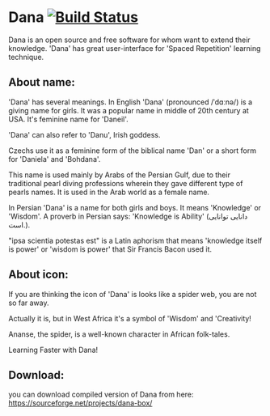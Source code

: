 # Dana [![Build Status](https://travis-ci.org/m-o-s-t-a-f-a/dana.svg?branch=master)](https://travis-ci.org/m-o-s-t-a-f-a/dana.svg?branch=master)

Dana is an open source and free software for whom want to extend their knowledge. 'Dana' has great user-interface for 'Spaced Repetition' learning technique.


## About name:
'Dana' has several meanings. In English 'Dana' (pronounced /ˈdɑːnə/) is a giving name for girls. It was a popular name in middle of 20th century at USA. It's feminine name for 'Daneil'.

'Dana' can also refer to 'Danu', Irish goddess.

Czechs use it as a feminine form of the biblical name 'Dan' or a short form for 'Daniela' and 'Bohdana'.

This name is used mainly by Arabs of the Persian Gulf, due to their traditional pearl diving professions wherein they gave different type of pearls names. It is used in the Arab world as a female name.

In Persian 'Dana' is a name for both girls and boys. It means 'Knowledge' or 'Wisdom'. A proverb in Persian says: 'Knowledge is Ability' (دانایی توانایی است.).

"ipsa scientia potestas est" is a Latin aphorism that means 'knowledge itself is power' or 'wisdom is power' that Sir Francis Bacon used it.

## About icon:

If you are thinking the icon of 'Dana' is looks like a spider web, you are not so far away.

Actually it is, but in West Africa it's a symbol of 'Wisdom' and 'Creativity!

Ananse, the spider, is a well-known character in African folk-tales.

Learning Faster with Dana!

## Download:

you can download compiled version of Dana from here: https://sourceforge.net/projects/dana-box/
